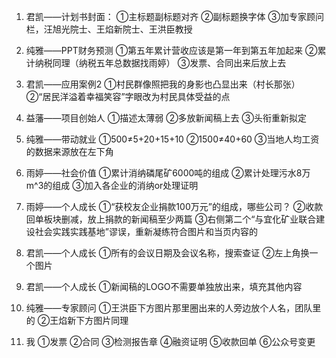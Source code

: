 1. 君凯——计划书封面：
①主标题副标题对齐
②副标题换字体
③加专家顾问栏，汪旭光院士、王焰新院士、王洪臣教授

2. 纯雅——PPT财务预测
①第五年累计营收应该是第一年到第五年加起来
②累计纳税同理（纳税五年总数据找雨婷）
③发票、合同出来后放上去

 3. 君凯——应用案例2
 ①村民群像照把我的身影也凸显出来（村长那张）
 ②“居民洋溢着幸福笑容”字眼改为村民具体受益的点

4. 益藩——项目创始人
①描述太薄弱
②多放新闻稿上去
③头衔重新拟定

5. 纯雅——带动就业
①500≠5+20+15+10
②1500≠40+60
③当地人均工资的数据来源放在左下角

6. 雨婷——社会价值
①累计消纳磷尾矿6000吨的组成
②累计处理污水8万m^3的组成
③加入各企业的消纳or处理证明

7. 雨婷——个人成长
①“获校友企业捐款100万元”的组成，哪些公司？
②收款回单板块删减，放上捐款的新闻稿至少两篇
③右侧第二个“与宜化矿业联合建设社会实践实践基地”谬误，重新凝练符合图片和当页内容的

8. 君凯——个人成长
①所有的会议日期及会议名称，搜索查证
②左上角换一个图片

9. 君凯——个人成长
①新闻稿的LOGO不需要单独放出来，填充其他内容

10. 纯雅——专家顾问
①王洪臣下方图片那里圈出来的人旁边放个人名，团队里的
②王焰新下方图片同理

11. 我
①发票
②合同
③检测报告章
④融资证明
⑤收款回单
⑥公众号变更